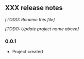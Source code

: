 ## XXX release notes

_[TODO: Rename this file]_

_[TODO: Update project name above]_

### 0.0.1

- Project created
